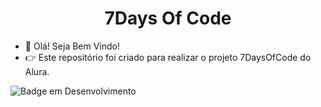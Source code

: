 # <h1 align="center">7Days Of Code </h1>

- 👋 Olá! Seja Bem Vindo!
- 👉 Este repositório foi criado para realizar o projeto 7DaysOfCode do Alura.  

![Badge em Desenvolvimento](https://img.shields.io/static/v1?label=STATUS&message=EM%20DESENVOLVIMENTO&color=brightgreen?style=for-the-badge&logo=appveyor)






